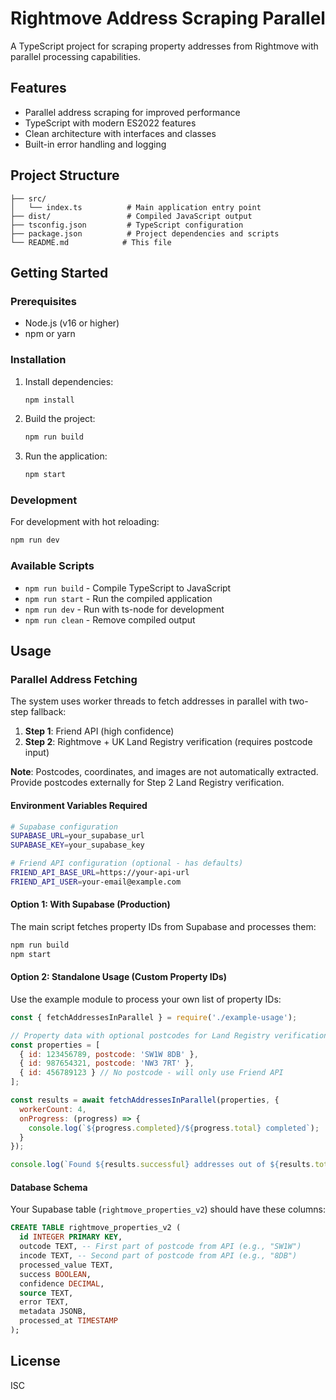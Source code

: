 # Rightmove Address Scraping Parallel

A TypeScript project for scraping property addresses from Rightmove with parallel processing capabilities.

## Features

- Parallel address scraping for improved performance
- TypeScript with modern ES2022 features
- Clean architecture with interfaces and classes
- Built-in error handling and logging

## Project Structure

```
├── src/
│   └── index.ts          # Main application entry point
├── dist/                 # Compiled JavaScript output
├── tsconfig.json         # TypeScript configuration
├── package.json          # Project dependencies and scripts
└── README.md            # This file
```

## Getting Started

### Prerequisites

- Node.js (v16 or higher)
- npm or yarn

### Installation

1. Install dependencies:
   ```bash
   npm install
   ```

2. Build the project:
   ```bash
   npm run build
   ```

3. Run the application:
   ```bash
   npm start
   ```

### Development

For development with hot reloading:
```bash
npm run dev
```

### Available Scripts

- `npm run build` - Compile TypeScript to JavaScript
- `npm run start` - Run the compiled application
- `npm run dev` - Run with ts-node for development
- `npm run clean` - Remove compiled output

## Usage

### Parallel Address Fetching

The system uses worker threads to fetch addresses in parallel with two-step fallback:

1. **Step 1**: Friend API (high confidence)
2. **Step 2**: Rightmove + UK Land Registry verification (requires postcode input)

**Note**: Postcodes, coordinates, and images are not automatically extracted. Provide postcodes externally for Step 2 Land Registry verification.

#### Environment Variables Required

```bash
# Supabase configuration
SUPABASE_URL=your_supabase_url
SUPABASE_KEY=your_supabase_key

# Friend API configuration (optional - has defaults)
FRIEND_API_BASE_URL=https://your-api-url
FRIEND_API_USER=your-email@example.com
```

#### Option 1: With Supabase (Production)

The main script fetches property IDs from Supabase and processes them:

```bash
npm run build
npm start
```

#### Option 2: Standalone Usage (Custom Property IDs)

Use the example module to process your own list of property IDs:

```javascript
const { fetchAddressesInParallel } = require('./example-usage');

// Property data with optional postcodes for Land Registry verification
const properties = [
  { id: 123456789, postcode: 'SW1W 8DB' },
  { id: 987654321, postcode: 'NW3 7RT' },
  { id: 456789123 } // No postcode - will only use Friend API
];

const results = await fetchAddressesInParallel(properties, {
  workerCount: 4,
  onProgress: (progress) => {
    console.log(`${progress.completed}/${progress.total} completed`);
  }
});

console.log(`Found ${results.successful} addresses out of ${results.total}`);
```

#### Database Schema

Your Supabase table (`rightmove_properties_v2`) should have these columns:

```sql
CREATE TABLE rightmove_properties_v2 (
  id INTEGER PRIMARY KEY,
  outcode TEXT, -- First part of postcode from API (e.g., "SW1W")
  incode TEXT, -- Second part of postcode from API (e.g., "8DB")
  processed_value TEXT,
  success BOOLEAN,
  confidence DECIMAL,
  source TEXT,
  error TEXT,
  metadata JSONB,
  processed_at TIMESTAMP
);
```

## License

ISC
